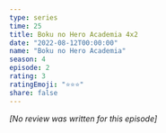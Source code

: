 ```yaml
---
type: series
time: 25
title: Boku no Hero Academia 4x2
date: "2022-08-12T00:00:00"
name: "Boku no Hero Academia"
season: 4
episode: 2
rating: 3
ratingEmoji: "⭐️⭐️⭐️"
share: false
---
```


_[No review was written for this episode]_

